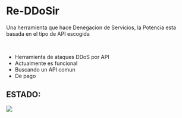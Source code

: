 # Re-DDoSir
<p>Una herramienta que hace Denegacion de Servicios, la Potencia esta basada en el tipo de API escogida </p>
<br>

* Herramienta de ataques DDoS por API
* Actualmente es funcional
* Buscando un API comun 
* De pago

## ESTADO:

<img src="https://i.imgur.com/iuZg3at.png">
